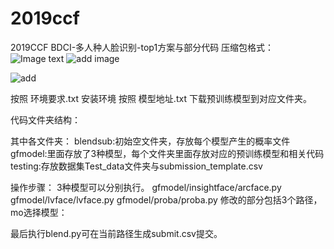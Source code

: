 # 2019ccf
2019CCF BDCI-多人种人脸识别-top1方案与部分代码
压缩包格式：
![Image text](https://raw.github.com/themostnewone/repositpry/master/2019ccf/img-folder/1.png)
![add image](https://github.com/themostnewone/master/2019ccf/image-folder/1.png)

![add](https://github.com/themostnewone/2019ccf/blob/master/image-folder/1.png)


按照 环境要求.txt 安装环境
按照 模型地址.txt 下载预训练模型到对应文件夹。

代码文件夹结构：

 
其中各文件夹：
blendsub:初始空文件夹，存放每个模型产生的概率文件
gfmodel:里面存放了3种模型，每个文件夹里面存放对应的预训练模型和相关代码
testing:存放数据集Test_data文件夹与submission_template.csv

操作步骤：
3种模型可以分别执行。
gfmodel/insightface/arcface.py
gfmodel/lvface/lvface.py
gfmodel/proba/proba.py
修改的部分包括3个路径，mo选择模型：
 
最后执行blend.py可在当前路径生成submit.csv提交。
